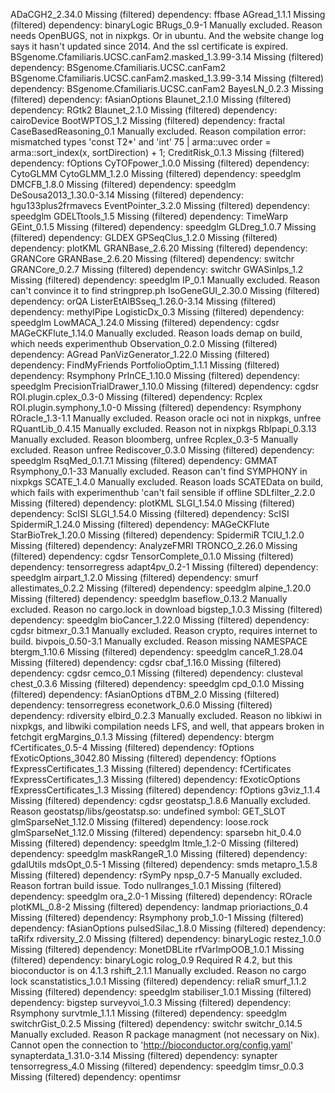 ADaCGH2_2.34.0	Missing (filtered) dependency: ffbase
AGread_1.1.1	Missing (filtered) dependency: binaryLogic
BRugs_0.9-1	Manually excluded. Reason needs OpenBUGS, not in nixpkgs. Or in ubuntu. And the website change log says it hasn't updated since 2014. And the ssl certificate is expired.
BSgenome.Cfamiliaris.UCSC.canFam2.masked_1.3.99-3.14	Missing (filtered) dependency: BSgenome.Cfamiliaris.UCSC.canFam2
BSgenome.Cfamiliaris.UCSC.canFam2.masked_1.3.99-3.14	Missing (filtered) dependency: BSgenome.Cfamiliaris.UCSC.canFam2
BayesLN_0.2.3	Missing (filtered) dependency: fAsianOptions
Blaunet_2.1.0	Missing (filtered) dependency: RGtk2
Blaunet_2.1.0	Missing (filtered) dependency: cairoDevice
BootWPTOS_1.2	Missing (filtered) dependency: fractal
CaseBasedReasoning_0.1	Manually excluded. Reason compilation error: mismatched types 'const T2*' and 'int' 75 |   arma::uvec order = arma::sort_index(x, sortDirection) + 1;
CreditRisk_0.1.3	Missing (filtered) dependency: fOptions
CyTOFpower_1.0.0	Missing (filtered) dependency: CytoGLMM
CytoGLMM_1.2.0	Missing (filtered) dependency: speedglm
DMCFB_1.8.0	Missing (filtered) dependency: speedglm
DeSousa2013_1.30.0-3.14	Missing (filtered) dependency: hgu133plus2frmavecs
EventPointer_3.2.0	Missing (filtered) dependency: speedglm
GDELTtools_1.5	Missing (filtered) dependency: TimeWarp
GEint_0.1.5	Missing (filtered) dependency: speedglm
GLDreg_1.0.7	Missing (filtered) dependency: GLDEX
GPSeqClus_1.2.0	Missing (filtered) dependency: plotKML
GRANBase_2.6.20	Missing (filtered) dependency: GRANCore
GRANBase_2.6.20	Missing (filtered) dependency: switchr
GRANCore_0.2.7	Missing (filtered) dependency: switchr
GWASinlps_1.2	Missing (filtered) dependency: speedglm
IP_0.1	Manually excluded. Reason can't convince it to find stringprep.ph
IsoGeneGUI_2.30.0	Missing (filtered) dependency: orQA
ListerEtAlBSseq_1.26.0-3.14	Missing (filtered) dependency: methylPipe
LogisticDx_0.3	Missing (filtered) dependency: speedglm
LowMACA_1.24.0	Missing (filtered) dependency: cgdsr
MAGeCKFlute_1.14.0	Manually excluded. Reason loads demap on build, which needs experimenthub
Observation_0.2.0	Missing (filtered) dependency: AGread
PanVizGenerator_1.22.0	Missing (filtered) dependency: FindMyFriends
PortfolioOptim_1.1.1	Missing (filtered) dependency: Rsymphony
PrInCE_1.10.0	Missing (filtered) dependency: speedglm
PrecisionTrialDrawer_1.10.0	Missing (filtered) dependency: cgdsr
ROI.plugin.cplex_0.3-0	Missing (filtered) dependency: Rcplex
ROI.plugin.symphony_1.0-0	Missing (filtered) dependency: Rsymphony
ROracle_1.3-1.1	Manually excluded. Reason oracle oci not in nixpkgs, unfree
RQuantLib_0.4.15	Manually excluded. Reason not in nixpkgs
Rblpapi_0.3.13	Manually excluded. Reason bloomberg, unfree
Rcplex_0.3-5	Manually excluded. Reason unfree
Rediscover_0.3.0	Missing (filtered) dependency: speedglm
RsqMed_0.1.7.1	Missing (filtered) dependency: GMMAT
Rsymphony_0.1-33	Manually excluded. Reason can't find SYMPHONY in nixpkgs
SCATE_1.4.0	Manually excluded. Reason loads SCATEData on build, which fails with experimenthub 'can't fail sensible if offline
SDLfilter_2.2.0	Missing (filtered) dependency: plotKML
SLGI_1.54.0	Missing (filtered) dependency: ScISI
SLGI_1.54.0	Missing (filtered) dependency: ScISI
SpidermiR_1.24.0	Missing (filtered) dependency: MAGeCKFlute
StarBioTrek_1.20.0	Missing (filtered) dependency: SpidermiR
TCIU_1.2.0	Missing (filtered) dependency: AnalyzeFMRI
TRONCO_2.26.0	Missing (filtered) dependency: cgdsr
TensorComplete_0.1.0	Missing (filtered) dependency: tensorregress
adapt4pv_0.2-1	Missing (filtered) dependency: speedglm
airpart_1.2.0	Missing (filtered) dependency: smurf
allestimates_0.2.2	Missing (filtered) dependency: speedglm
alpine_1.20.0	Missing (filtered) dependency: speedglm
baseflow_0.13.2	Manually excluded. Reason no cargo.lock in download
bigstep_1.0.3	Missing (filtered) dependency: speedglm
bioCancer_1.22.0	Missing (filtered) dependency: cgdsr
bitmexr_0.3.1	Manually excluded. Reason crypto, requires internet to build. 
bivpois_0.50-3.1	Manually excluded. Reason missing NAMESPACE
btergm_1.10.6	Missing (filtered) dependency: speedglm
canceR_1.28.04	Missing (filtered) dependency: cgdsr
cbaf_1.16.0	Missing (filtered) dependency: cgdsr
cemco_0.1	Missing (filtered) dependency: clusteval
chest_0.3.6	Missing (filtered) dependency: speedglm
cpd_0.1.0	Missing (filtered) dependency: fAsianOptions
dTBM_2.0	Missing (filtered) dependency: tensorregress
econetwork_0.6.0	Missing (filtered) dependency: rdiversity
elbird_0.2.3	Manually excluded. Reason no libkiwi in nixpkgs, and libwiki compilation needs LFS, and well, that appears broken in fetchgit
ergMargins_0.1.3	Missing (filtered) dependency: btergm
fCertificates_0.5-4	Missing (filtered) dependency: fOptions
fExoticOptions_3042.80	Missing (filtered) dependency: fOptions
fExpressCertificates_1.3	Missing (filtered) dependency: fCertificates
fExpressCertificates_1.3	Missing (filtered) dependency: fExoticOptions
fExpressCertificates_1.3	Missing (filtered) dependency: fOptions
g3viz_1.1.4	Missing (filtered) dependency: cgdsr
geostatsp_1.8.6	Manually excluded. Reason geostatsp/libs/geostatsp.so: undefined symbol: GET_SLOT
glmSparseNet_1.12.0	Missing (filtered) dependency: loose.rock
glmSparseNet_1.12.0	Missing (filtered) dependency: sparsebn
hit_0.4.0	Missing (filtered) dependency: speedglm
ltmle_1.2-0	Missing (filtered) dependency: speedglm
maskRangeR_1.0	Missing (filtered) dependency: gdalUtils
mdsOpt_0.5-1	Missing (filtered) dependency: smds
metapro_1.5.8	Missing (filtered) dependency: rSymPy
npsp_0.7-5	Manually excluded. Reason fortran build issue. Todo
nullranges_1.0.1	Missing (filtered) dependency: speedglm
ora_2.0-1	Missing (filtered) dependency: ROracle
plotKML_0.8-2	Missing (filtered) dependency: landmap
prioriactions_0.4	Missing (filtered) dependency: Rsymphony
prob_1.0-1	Missing (filtered) dependency: fAsianOptions
pulsedSilac_1.8.0	Missing (filtered) dependency: taRifx
rdiversity_2.0	Missing (filtered) dependency: binaryLogic
restez_1.0.0	Missing (filtered) dependency: MonetDBLite
rfVarImpOOB_1.0.1	Missing (filtered) dependency: binaryLogic
rolog_0.9	Required R 4.2, but this bioconductor is on 4.1.3
rshift_2.1.1	Manually excluded. Reason no cargo lock
scanstatistics_1.0.1	Missing (filtered) dependency: reliaR
smurf_1.1.2	Missing (filtered) dependency: speedglm
stabiliser_1.0.1	Missing (filtered) dependency: bigstep
surveyvoi_1.0.3	Missing (filtered) dependency: Rsymphony
survtmle_1.1.1	Missing (filtered) dependency: speedglm
switchrGist_0.2.5	Missing (filtered) dependency: switchr
switchr_0.14.5	Manually excluded. Reason R package managment (not necessary on Nix). Cannot open the connection to 'http://bioconductor.org/config.yaml'
synapterdata_1.31.0-3.14	Missing (filtered) dependency: synapter
tensorregress_4.0	Missing (filtered) dependency: speedglm
timsr_0.0.3	Missing (filtered) dependency: opentimsr